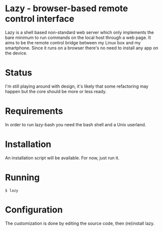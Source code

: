 Lazy - browser-based remote control interface
=============================================
Lazy is a shell based non-standard web server which only implements the bare
minimum to run commands on the local host through a web page. It aims to be
the remote control bridge between my Linux box and my smartphone. Since it
runs on a browser there's no need to install any app on the device.

Status
======
I'm still playing around with design, it's likely that some refactoring may
happen but the core should be more or less ready.

Requirements
============
In order to run lazy-bash you need the bash shell and a Unix userland.

Installation
============
An installation script will be available. For now, just run it.

Running
=======
```
$ lazy
```

Configuration
=============
The customization is done by editing the source code, then (re)install lazy.
